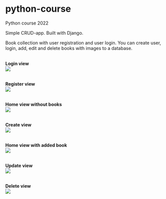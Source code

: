 # python-course
Python course 2022

Simple CRUD-app. Built with Django. 

Book collection with user registration and user login. You can create user, login, add, edit and delete books with images to a database. 
<br>
<br>


**Login view**
<br>
<img src="https://pythonweppipalvelu.files.wordpress.com/2022/05/image-34.png">
<br><br>

**Register view**
<br>
<img src="https://pythonweppipalvelu.files.wordpress.com/2022/05/image-27.png">
<br><br>

**Home view without books**
<br>
<img src="https://pythonweppipalvelu.files.wordpress.com/2022/05/image-28.png">
<br><br>

**Create view**
<br>
<img src="https://pythonweppipalvelu.files.wordpress.com/2022/05/image-29.png">
<br><br>

**Home view with added book**
<br>
<img src="https://pythonweppipalvelu.files.wordpress.com/2022/05/image-30.png">
<br><br>

**Update view**
<br>
<img src="https://pythonweppipalvelu.files.wordpress.com/2022/05/image-31.png">
<br><br>

**Delete view**
<br>
<img src="https://pythonweppipalvelu.files.wordpress.com/2022/05/image-31.png">
<br><br>
